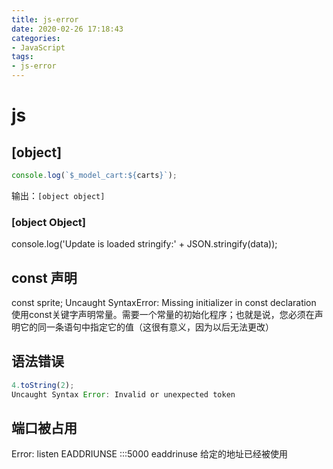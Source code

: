 ```yaml
---
title: js-error
date: 2020-02-26 17:18:43
categories:
- JavaScript
tags:
- js-error
---
```


# js
## [object]
``` js
console.log(`$_model_cart:${carts}`);
```
输出：`[object object]`

### [object Object]
console.log('Update is loaded stringify:' + JSON.stringify(data));

## const 声明
const sprite;
Uncaught SyntaxError: Missing initializer in const declaration
使用const关键字声明常量。需要一个常量的初始化程序；也就是说，您必须在声明它的同一条语句中指定它的值（这很有意义，因为以后无法更改）

## 语法错误
``` js
4.toString(2);
Uncaught Syntax Error: Invalid or unexpected token
```

## 端口被占用
Error: listen EADDRIUNSE :::5000
eaddrinuse 给定的地址已经被使用
